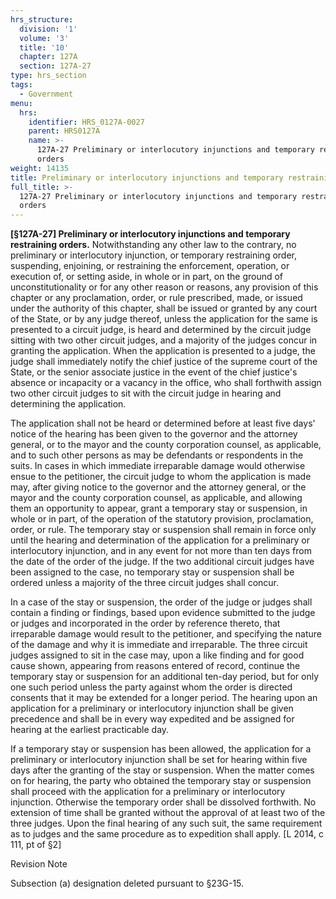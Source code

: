 ```yaml
---
hrs_structure:
  division: '1'
  volume: '3'
  title: '10'
  chapter: 127A
  section: 127A-27
type: hrs_section
tags:
  - Government
menu:
  hrs:
    identifier: HRS_0127A-0027
    parent: HRS0127A
    name: >-
      127A-27 Preliminary or interlocutory injunctions and temporary restraining
      orders
weight: 14135
title: Preliminary or interlocutory injunctions and temporary restraining orders
full_title: >-
  127A-27 Preliminary or interlocutory injunctions and temporary restraining
  orders
---
```

**[§127A-27] Preliminary or interlocutory injunctions and temporary restraining orders.** Notwithstanding any other law to the contrary, no preliminary or interlocutory injunction, or temporary restraining order, suspending, enjoining, or restraining the enforcement, operation, or execution of, or setting aside, in whole or in part, on the ground of unconstitutionality or for any other reason or reasons, any provision of this chapter or any proclamation, order, or rule prescribed, made, or issued under the authority of this chapter, shall be issued or granted by any court of the State, or by any judge thereof, unless the application for the same is presented to a circuit judge, is heard and determined by the circuit judge sitting with two other circuit judges, and a majority of the judges concur in granting the application. When the application is presented to a judge, the judge shall immediately notify the chief justice of the supreme court of the State, or the senior associate justice in the event of the chief justice's absence or incapacity or a vacancy in the office, who shall forthwith assign two other circuit judges to sit with the circuit judge in hearing and determining the application.

The application shall not be heard or determined before at least five days' notice of the hearing has been given to the governor and the attorney general, or to the mayor and the county corporation counsel, as applicable, and to such other persons as may be defendants or respondents in the suits. In cases in which immediate irreparable damage would otherwise ensue to the petitioner, the circuit judge to whom the application is made may, after giving notice to the governor and the attorney general, or the mayor and the county corporation counsel, as applicable, and allowing them an opportunity to appear, grant a temporary stay or suspension, in whole or in part, of the operation of the statutory provision, proclamation, order, or rule. The temporary stay or suspension shall remain in force only until the hearing and determination of the application for a preliminary or interlocutory injunction, and in any event for not more than ten days from the date of the order of the judge. If the two additional circuit judges have been assigned to the case, no temporary stay or suspension shall be ordered unless a majority of the three circuit judges shall concur.

In a case of the stay or suspension, the order of the judge or judges shall contain a finding or findings, based upon evidence submitted to the judge or judges and incorporated in the order by reference thereto, that irreparable damage would result to the petitioner, and specifying the nature of the damage and why it is immediate and irreparable. The three circuit judges assigned to sit in the case may, upon a like finding and for good cause shown, appearing from reasons entered of record, continue the temporary stay or suspension for an additional ten-day period, but for only one such period unless the party against whom the order is directed consents that it may be extended for a longer period. The hearing upon an application for a preliminary or interlocutory injunction shall be given precedence and shall be in every way expedited and be assigned for hearing at the earliest practicable day.

If a temporary stay or suspension has been allowed, the application for a preliminary or interlocutory injunction shall be set for hearing within five days after the granting of the stay or suspension. When the matter comes on for hearing, the party who obtained the temporary stay or suspension shall proceed with the application for a preliminary or interlocutory injunction. Otherwise the temporary order shall be dissolved forthwith. No extension of time shall be granted without the approval of at least two of the three judges. Upon the final hearing of any such suit, the same requirement as to judges and the same procedure as to expedition shall apply. [L 2014, c 111, pt of §2]

Revision Note

Subsection (a) designation deleted pursuant to §23G-15.